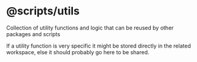 # @scripts/utils

Collection of utility functions and logic that can be reused by other packages and scripts

If a utility function is very specific it might be stored directly in the related workspace, else it should probably go here to be shared.
